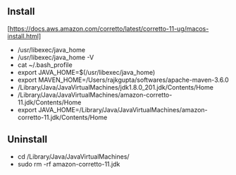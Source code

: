 
## Install ##
[https://docs.aws.amazon.com/corretto/latest/corretto-11-ug/macos-install.html]

- /usr/libexec/java_home
- /usr/libexec/java_home -V
- cat ~/.bash_profile
- export JAVA_HOME=$(/usr/libexec/java_home)
- export MAVEN_HOME=/Users/rajkgupta/softwares/apache-maven-3.6.0
- /Library/Java/JavaVirtualMachines/jdk1.8.0_201.jdk/Contents/Home
- /Library/Java/JavaVirtualMachines/amazon-corretto-11.jdk/Contents/Home
- export JAVA_HOME=/Library/Java/JavaVirtualMachines/amazon-corretto-11.jdk/Contents/Home

## Uninstall ##
- cd /Library/Java/JavaVirtualMachines/
- sudo rm -rf amazon-corretto-11.jdk
